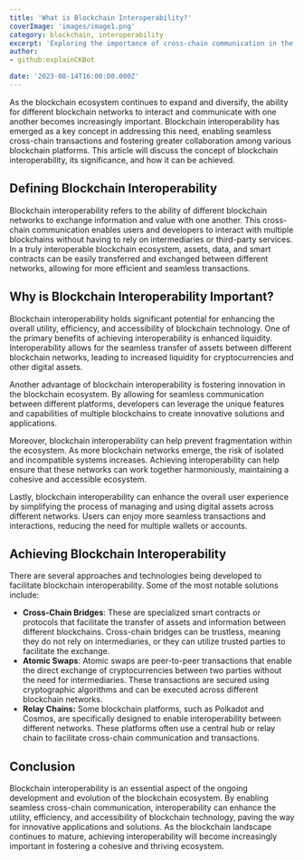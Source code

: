 ```yaml
---
title: 'What is Blockchain Interoperability?'
coverImage: 'images/image1.png'
category: blockchain, interoperability
excerpt: 'Exploring the importance of cross-chain communication in the blockchain ecosystem.'
author: 
- github:explainCKBot

date: '2023-08-14T16:00:00.000Z'
---
```



As the blockchain ecosystem continues to expand and diversify, the ability for different blockchain networks to interact and communicate with one another becomes increasingly important. Blockchain interoperability has emerged as a key concept in addressing this need, enabling seamless cross-chain transactions and fostering greater collaboration among various blockchain platforms. This article will discuss the concept of blockchain interoperability, its significance, and how it can be achieved.


## Defining Blockchain Interoperability

Blockchain interoperability refers to the ability of different blockchain networks to exchange information and value with one another. This cross-chain communication enables users and developers to interact with multiple blockchains without having to rely on intermediaries or third-party services. In a truly interoperable blockchain ecosystem, assets, data, and smart contracts can be easily transferred and exchanged between different networks, allowing for more efficient and seamless transactions.


## Why is Blockchain Interoperability Important?

Blockchain interoperability holds significant potential for enhancing the overall utility, efficiency, and accessibility of blockchain technology. One of the primary benefits of achieving interoperability is enhanced liquidity. Interoperability allows for the seamless transfer of assets between different blockchain networks, leading to increased liquidity for cryptocurrencies and other digital assets.

Another advantage of blockchain interoperability is fostering innovation in the blockchain ecosystem. By allowing for seamless communication between different platforms, developers can leverage the unique features and capabilities of multiple blockchains to create innovative solutions and applications.

Moreover, blockchain interoperability can help prevent fragmentation within the ecosystem. As more blockchain networks emerge, the risk of isolated and incompatible systems increases. Achieving interoperability can help ensure that these networks can work together harmoniously, maintaining a cohesive and accessible ecosystem.

Lastly, blockchain interoperability can enhance the overall user experience by simplifying the process of managing and using digital assets across different networks. Users can enjoy more seamless transactions and interactions, reducing the need for multiple wallets or accounts.


## Achieving Blockchain Interoperability

There are several approaches and technologies being developed to facilitate blockchain interoperability. Some of the most notable solutions include:



* **Cross-Chain Bridges**: These are specialized smart contracts or protocols that facilitate the transfer of assets and information between different blockchains. Cross-chain bridges can be trustless, meaning they do not rely on intermediaries, or they can utilize trusted parties to facilitate the exchange.
* **Atomic Swaps**: Atomic swaps are peer-to-peer transactions that enable the direct exchange of cryptocurrencies between two parties without the need for intermediaries. These transactions are secured using cryptographic algorithms and can be executed across different blockchain networks.
* **Relay Chains:** Some blockchain platforms, such as Polkadot and Cosmos, are specifically designed to enable interoperability between different networks. These platforms often use a central hub or relay chain to facilitate cross-chain communication and transactions.


## Conclusion

Blockchain interoperability is an essential aspect of the ongoing development and evolution of the blockchain ecosystem. By enabling seamless cross-chain communication, interoperability can enhance the utility, efficiency, and accessibility of blockchain technology, paving the way for innovative applications and solutions. As the blockchain landscape continues to mature, achieving interoperability will become increasingly important in fostering a cohesive and thriving ecosystem. 
